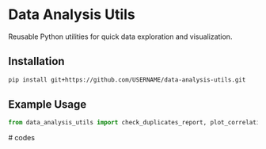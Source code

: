 # Data Analysis Utils

Reusable Python utilities for quick data exploration and visualization.

## Installation

```bash
pip install git+https://github.com/USERNAME/data-analysis-utils.git
```

## Example Usage

```python
from data_analysis_utils import check_duplicates_report, plot_correlation
```

#   c o d e s  
 